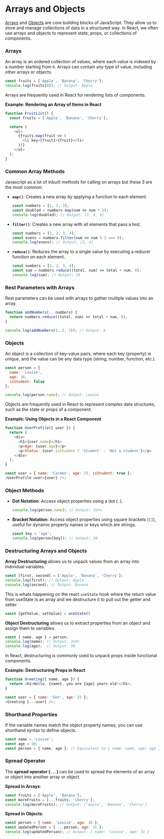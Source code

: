 # Arrays and Objects

[Arrays](https://developer.mozilla.org/en-US/docs/Web/JavaScript/Reference/Global_Objects/Array) and [Objects](https://developer.mozilla.org/en-US/docs/Web/JavaScript/Reference/Global_Objects/Object) are core building blocks of JavaScript. They allow us to store and manage collections of data in a structured way. In React, we often use arrays and objects to represent state, props, or collections of components.

### Arrays
An array is an ordered collection of values, where each value is indexed by a number starting from `0`. Arrays can contain any type of value, including other arrays or objects.

```js
const fruits = ['Apple', 'Banana', 'Cherry'];
console.log(fruits[0]); // Output: Apple
```

Arrays are frequently used in React for rendering lists of components.

**Example: Rendering an Array of Items in React**
```js
function FruitList() {
  const fruits = ['Apple', 'Banana', 'Cherry'];

  return (
    <ul>
      {fruits.map(fruit => (
        <li key={fruit}>{fruit}</li>
      ))}
    </ul>
  );
}
```

### Common Array Methods
Javascript as a lot of inbuilt methods for calling on arrays but these 3 are the most common:

- **`map()`**: Creates a new array by applying a function to each element.
    ```js
    const numbers = [1, 2, 3];
    const doubled = numbers.map(num => num * 2);
    console.log(doubled); // Output: [2, 4, 6]
    ```

- **`filter()`**: Creates a new array with all elements that pass a test.
    ```js
    const numbers = [1, 2, 3, 4];
    const evens = numbers.filter(num => num % 2 === 0);
    console.log(evens); // Output: [2, 4]
    ```

- **`reduce()`**: Reduces the array to a single value by executing a reducer function on each element.
    ```js
    const numbers = [1, 2, 3, 4];
    const sum = numbers.reduce((total, num) => total + num, 0);
    console.log(sum); // Output: 10
    ```

### Rest Parameters with Arrays
Rest parameters can be used with arrays to gather multiple values into an array.

```js
function addNumbers(...numbers) {
  return numbers.reduce((total, num) => total + num, 0);
}

console.log(addNumbers(1, 2, 3)); // Output: 6
```

### Objects
An object is a collection of key-value pairs, where each key (property) is unique, and the value can be any data type (string, number, function, etc.).

```js
const person = {
  name: 'Louise',
  age: 36,
  isStudent: false
};

console.log(person.name); // Output: Louise
```

Objects are frequently used in React to represent complex data structures, such as the state or props of a component.

**Example: Using Objects in a React Component**
```js
function UserProfile({ user }) {
  return (
    <div>
      <h1>{user.name}</h1>
      <p>Age: {user.age}</p>
      <p>Status: {user.isStudent ? 'Student' : 'Not a student'}</p>
    </div>
  );
}

const user = { name: 'Carmen', age: 25, isStudent: true };
<UserProfile user={user} />;
```

### Object Methods

- **Dot Notation**: Access object properties using a dot (`.`).
    ```js
    console.log(person.name); // Output: John
    ```

- **Bracket Notation**: Access object properties using square brackets (`[]`), useful for dynamic property names or keys which are strings.
    ```js
    const key = 'age';
    console.log(person[key]); // Output: 30
    ```

### Destructuring Arrays and Objects

**Array Destructuring** allows us to unpack values from an array into individual variables.
```js
const [first, second] = ['Apple', 'Banana', 'Cherry'];
console.log(first); // Output: Apple
console.log(second); // Output: Banana
```
This is whats happening on the react `useState` hook where the return value from useState is an array and we destructure it to pull out the getter and setter

```js
const [getValue, setValue] = useState()

```

**Object Destructuring** allows us to extract properties from an object and assign them to variables.
```js
const { name, age } = person;
console.log(name); // Output: John
console.log(age);  // Output: 30
```

In React, destructuring is commonly used to unpack props inside functional components.

**Example: Destructuring Props in React**
```js
function Greeting({ name, age }) {
  return <h1>Hello, {name}, you are {age} years old!</h1>;
}

const user = { name: 'Dot', age: 25 };
<Greeting {...user} />;
```

### Shorthand Properties
If the variable names match the object property names, you can use shorthand syntax to define objects.
```js
const name = 'Louise';
const age = 30;
const person = { name, age }; // Equivalent to { name: name, age: age }
```

### Spread Operator
The **spread operator (`...`)** can be used to spread the elements of an array or object into another array or object.

**Spread in Arrays**:
```js
const fruits = ['Apple', 'Banana'];
const moreFruits = [...fruits, 'Cherry'];
console.log(moreFruits); // Output: ['Apple', 'Banana', 'Cherry']
```

**Spread in Objects**:
```js
const person = { name: 'Louise', age: 30 };
const updatedPerson = { ...person, age: 31 };
console.log(updatedPerson); // Output: { name: 'Louise', age: 31 }
```
